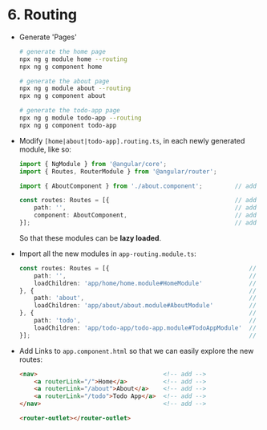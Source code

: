 # 6. Routing

- Generate 'Pages'
    ```bash
    # generate the home page
    npx ng g module home --routing
    npx ng g component home

    # generate the about page
    npx ng g module about --routing
    npx ng g component about

    # generate the todo-app page
    npx ng g module todo-app --routing
    npx ng g component todo-app
    ```
- Modify `[home|about|todo-app].routing.ts`, in each newly generated module, like so:

    ```typescript
    import { NgModule } from '@angular/core';
    import { Routes, RouterModule } from '@angular/router';

    import { AboutComponent } from './about.component';         // add

    const routes: Routes = [{                                   // add
        path: '',                                               // add
        component: AboutComponent,                              // add
    }];                                                         // add
    ```

    So that these modules can be **lazy loaded**.

- Import all the new modules in `app-routing.module.ts`:

    ```typescript
    const routes: Routes = [{                                       // add
        path: '',                                                   // add
        loadChildren: 'app/home/home.module#HomeModule'             // add
    }, {                                                            // add
        path: 'about',                                              // add
        loadChildren: 'app/about/about.module#AboutModule'          // add
    }, {                                                            // add
        path: 'todo',                                               // add
        loadChildren: 'app/todo-app/todo-app.module#TodoAppModule'  // add
    }];                                                             // add
    ```

- Add Links to `app.component.html` so that we can easily explore the new routes:

    ```html
    <nav>                                   <!-- add -->
        <a routerLink="/">Home</a>          <!-- add -->
        <a routerLink="/about">About</a>    <!-- add -->
        <a routerLink="/todo">Todo App</a>  <!-- add -->
    </nav>                                  <!-- add -->

    <router-outlet></router-outlet>
    ```
